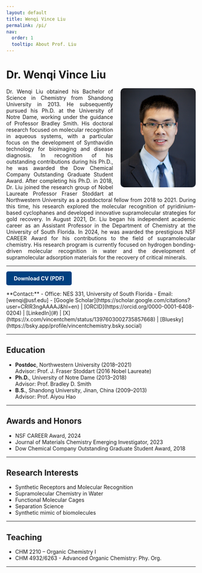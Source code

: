 ```yaml
---
layout: default
title: Wenqi Vince Liu
permalink: /pi/
nav:
  order: 1
  tooltip: About Prof. Liu
---
```


# Dr. Wenqi Vince Liu
<p style="text-align: justify;">
  <img src="/assets/images/wenqi-liu.jpg" alt="Wenqi Vince Liu" style="float: right; width: 200px; height: auto; margin-left: 20px; margin-bottom: 10px; border-radius: 10px;">
  Dr. Wenqi Liu obtained his Bachelor of Science in Chemistry from Shandong University in 2013. He subsequently pursued his Ph.D. at the University of Notre Dame, working under the guidance of Professor Bradley Smith. His doctoral research focused on molecular recognition in aqueous systems, with a particular focus on the development of Synthavidin technology for bioimaging and disease diagnosis. In recognition of his outstanding contributions during his Ph.D., he was awarded the Dow Chemical Company Outstanding Graduate Student Award. After completing his Ph.D. in 2018, Dr. Liu joined the research group of Nobel Laureate Professor Fraser Stoddart at Northwestern University as a postdoctoral fellow from 2018 to 2021. During this time, his research explored the molecular recognition of pyridinium-based cyclophanes and developed innovative supramolecular strategies for gold recovery. In August 2021, Dr. Liu began his independent academic career as an Assistant Professor in the Department of Chemistry at the University of South Florida. In 2024, he was awarded the prestigious NSF CAREER Award for his contributions to the field of supramolecular chemistry. His research program is currently focused on hydrogen bonding-driven molecular recognition in water and the development of supramolecular adsorption materials for the recovery of critical minerals.
</p>

<hr>

<p>
  <a href="/assets/docs/Liu_CV.pdf" download style="display: inline-block; background-color: #004080; color: white; padding: 10px 20px; border-radius: 5px; text-decoration: none; font-weight: bold;">
    Download CV (PDF)
  </a>
</p>
**Contact:**
- Office: NES 331, University of South Florida  
- Email: [wenqi@usf.edu]  
- [Google Scholar](https://scholar.google.com/citations?user=CRlR3ngAAAAJ&hl=en) | [ORCID](https://orcid.org/0000-0001-6408-0204) | [LinkedIn](#) | [X](https://x.com/vincentchem/status/1397603002735857668)  | [Bluesky](https://bsky.app/profile/vincentchemistry.bsky.social)

---
## Education
- **Postdoc**, Northwestern University (2018–2021)  
               Advisor: Prof. J. Fraser Stoddart (2016 Nobel Laureate)
- **Ph.D.**,   University of Notre Dame (2013–2018)  
               Advisor: Prof. Bradley D. Smith
- **B.S.**,    Shandong University, Jinan, China (2009–2013)  
               Advisor: Prof. Aiyou Hao
---
## Awards and Honors
- NSF CAREER Award, 2024
- Journal of Materials Chemistry Emerging Investigator, 2023
- Dow Chemical Company Outstanding Graduate Student Award, 2018
---

## Research Interests
- Synthetic Receptors and Molecular Recognition  
- Supramolecular Chemistry in Water  
- Functional Molecular Cages  
- Separation Science
- Synthetic mimic of biomolecules  
---

## Teaching
- CHM 2210 – Organic Chemistry I
- CHM 4932/6263 - Advanced Organic Chemistry: Phy. Org.
---
